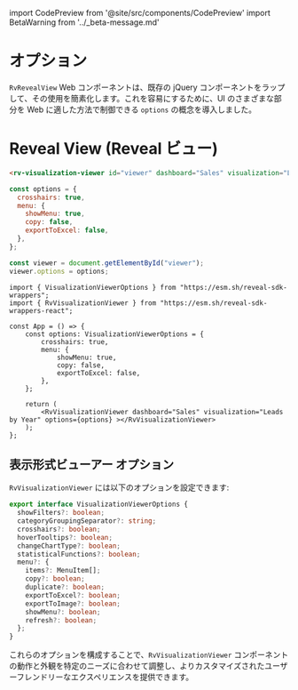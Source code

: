 import CodePreview from '@site/src/components/CodePreview'
import BetaWarning from '../_beta-message.md'

# オプション

<BetaWarning />

`RvRevealView` Web コンポーネントは、既存の jQuery コンポーネントをラップして、その使用を簡素化します。これを容易にするために、UI のさまざまな部分を Web に適した方法で制御できる `options` の概念を導入しました。

# Reveal View (Reveal ビュー)

<CodePreview previewHeight="600" sourceOpen="true">

```html
<rv-visualization-viewer id="viewer" dashboard="Sales" visualization="Leads by Year"></rv-visualization-viewer>
```

```js
const options = {
  crosshairs: true,
  menu: {
    showMenu: true,
    copy: false,
    exportToExcel: false,
  },
};

const viewer = document.getElementById("viewer");
viewer.options = options;
```

```tsx
import { VisualizationViewerOptions } from "https://esm.sh/reveal-sdk-wrappers";
import { RvVisualizationViewer } from "https://esm.sh/reveal-sdk-wrappers-react";

const App = () => {
    const options: VisualizationViewerOptions = {
        crosshairs: true,
        menu: {
            showMenu: true,
            copy: false,
            exportToExcel: false,
        },
    };

    return (
        <RvVisualizationViewer dashboard="Sales" visualization="Leads by Year" options={options} ></RvVisualizationViewer>
    );
};
```

</CodePreview>

## 表示形式ビューアー オプション

`RvVisualizationViewer` には以下のオプションを設定できます:

```ts
export interface VisualizationViewerOptions {
  showFilters?: boolean;
  categoryGroupingSeparator?: string;
  crosshairs?: boolean;
  hoverTooltips?: boolean;
  changeChartType?: boolean;
  statisticalFunctions?: boolean;
  menu?: {
    items?: MenuItem[];
    copy?: boolean;
    duplicate?: boolean;
    exportToExcel?: boolean;
    exportToImage?: boolean;
    showMenu?: boolean;
    refresh?: boolean;
  };
}
```

これらのオプションを構成することで、`RvVisualizationViewer` コンポーネントの動作と外観を特定のニーズに合わせて調整し、よりカスタマイズされたユーザーフレンドリーなエクスペリエンスを提供できます。
